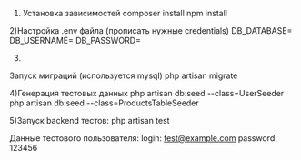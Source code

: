 1) Установка зависимостей
composer install
npm install

2)Настройка .env файла (прописать нужные credentials)
DB_DATABASE=
DB_USERNAME=
DB_PASSWORD=

3)
Запуск миграций (используется mysql)
php artisan migrate 

4)Генерация тестовых данных
php artisan db:seed --class=UserSeeder
php artisan db:seed --class=ProductsTableSeeder

5)Запуск backend тестов:
php artisan test

Данные тестового пользователя:
login: test@example.com
password: 123456
